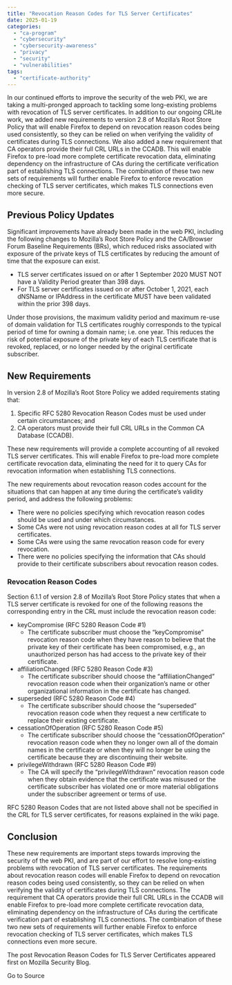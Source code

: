 ```yaml
---
title: "Revocation Reason Codes for TLS Server Certificates"
date: 2025-01-19
categories: 
  - "ca-program"
  - "cybersecurity"
  - "cybersecurity-awareness"
  - "privacy"
  - "security"
  - "vulnerabilities"
tags: 
  - "certificate-authority"
---
```


In our continued efforts to improve the security of the web PKI, we are taking a multi-pronged approach to tackling some long-existing problems with revocation of TLS server certificates. In addition to our ongoing CRLite work, we added new requirements to version 2.8 of Mozilla’s Root Store Policy that will enable Firefox to depend on revocation reason codes being used consistently, so they can be relied on when verifying the validity of certificates during TLS connections. We also added a new requirement that CA operators provide their full CRL URLs in the CCADB. This will enable Firefox to pre-load more complete certificate revocation data, eliminating dependency on the infrastructure of CAs during the certificate verification part of establishing TLS connections. The combination of these two new sets of requirements will further enable Firefox to enforce revocation checking of TLS server certificates, which makes TLS connections even more secure.

## Previous Policy Updates

Significant improvements have already been made in the web PKI, including the following changes to Mozilla’s Root Store Policy and the CA/Browser Forum Baseline Requirements (BRs), which reduced risks associated with exposure of the private keys of TLS certificates by reducing the amount of time that the exposure can exist.

- TLS server certificates issued on or after 1 September 2020 MUST NOT have a Validity Period greater than 398 days.
- For TLS server certificates issued on or after October 1, 2021, each dNSName or IPAddress in the certificate MUST have been validated within the prior 398 days.

Under those provisions, the maximum validity period and maximum re-use of domain validation for TLS certificates roughly corresponds to the typical period of time for owning a domain name; i.e. one year. This reduces the risk of potential exposure of the private key of each TLS certificate that is revoked, replaced, or no longer needed by the original certificate subscriber.

## New Requirements

In version 2.8 of Mozilla’s Root Store Policy we added requirements stating that:

1. Specific RFC 5280 Revocation Reason Codes must be used under certain circumstances; and
2. CA operators must provide their full CRL URLs in the Common CA Database (CCADB).

These new requirements will provide a complete accounting of all revoked TLS server certificates. This will enable Firefox to pre-load more complete certificate revocation data, eliminating the need for it to query CAs for revocation information when establishing TLS connections.

The new requirements about revocation reason codes account for the situations that can happen at any time during the certificate’s validity period, and address the following problems:

- There were no policies specifying which revocation reason codes should be used and under which circumstances.
- Some CAs were not using revocation reason codes at all for TLS server certificates.
- Some CAs were using the same revocation reason code for every revocation.
- There were no policies specifying the information that CAs should provide to their certificate subscribers about revocation reason codes.

### Revocation Reason Codes

Section 6.1.1 of version 2.8 of Mozilla’s Root Store Policy states that when a TLS server certificate is revoked for one of the following reasons the corresponding entry in the CRL must include the revocation reason code:

- keyCompromise (RFC 5280 Reason Code #1)
    - The certificate subscriber must choose the “keyCompromise” revocation reason code when they have reason to believe that the private key of their certificate has been compromised, e.g., an unauthorized person has had access to the private key of their certificate.
- affiliationChanged (RFC 5280 Reason Code #3)
    - The certificate subscriber should choose the “affiliationChanged” revocation reason code when their organization’s name or other organizational information in the certificate has changed.
- superseded (RFC 5280 Reason Code #4)
    - The certificate subscriber should choose the “superseded” revocation reason code when they request a new certificate to replace their existing certificate.
- cessationOfOperation (RFC 5280 Reason Code #5)
    - The certificate subscriber should choose the “cessationOfOperation” revocation reason code when they no longer own all of the domain names in the certificate or when they will no longer be using the certificate because they are discontinuing their website.
- privilegeWithdrawn (RFC 5280 Reason Code #9)
    - The CA will specify the “privilegeWithdrawn” revocation reason code when they obtain evidence that the certificate was misused or the certificate subscriber has violated one or more material obligations under the subscriber agreement or terms of use.

RFC 5280 Reason Codes that are not listed above shall not be specified in the CRL for TLS server certificates, for reasons explained in the wiki page.

## Conclusion

These new requirements are important steps towards improving the security of the web PKI, and are part of our effort to resolve long-existing problems with revocation of TLS server certificates. The requirements about revocation reason codes will enable Firefox to depend on revocation reason codes being used consistently, so they can be relied on when verifying the validity of certificates during TLS connections. The requirement that CA operators provide their full CRL URLs in the CCADB will enable Firefox to pre-load more complete certificate revocation data, eliminating dependency on the infrastructure of CAs during the certificate verification part of establishing TLS connections. The combination of these two new sets of requirements will further enable Firefox to enforce revocation checking of TLS server certificates, which makes TLS connections even more secure.

The post Revocation Reason Codes for TLS Server Certificates appeared first on Mozilla Security Blog.

Go to Source
